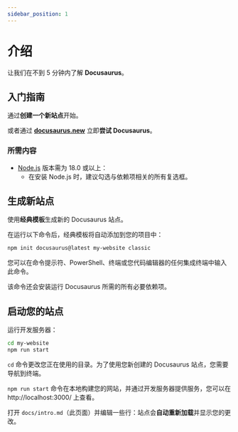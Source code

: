 ```yaml
---
sidebar_position: 1
---
```


# 介绍

让我们在不到 5 分钟内了解 **Docusaurus**。

## 入门指南

通过**创建一个新站点**开始。

或者通过 **[docusaurus.new](https://docusaurus.new)** 立即**尝试 Docusaurus**。

### 所需内容

- [Node.js](https://nodejs.org/en/download/) 版本需为 18.0 或以上：
  - 在安装 Node.js 时，建议勾选与依赖项相关的所有复选框。

## 生成新站点

使用**经典模板**生成新的 Docusaurus 站点。

在运行以下命令后，经典模板将自动添加到您的项目中：

```bash
npm init docusaurus@latest my-website classic
```

您可以在命令提示符、PowerShell、终端或您代码编辑器的任何集成终端中输入此命令。

该命令还会安装运行 Docusaurus 所需的所有必要依赖项。

## 启动您的站点

运行开发服务器：

```bash
cd my-website
npm run start
```

`cd` 命令更改您正在使用的目录。为了使用您新创建的 Docusaurus 站点，您需要导航到终端。

`npm run start` 命令在本地构建您的网站，并通过开发服务器提供服务，您可以在 http://localhost:3000/ 上查看。

打开 `docs/intro.md`（此页面）并编辑一些行：站点会**自动重新加载**并显示您的更改。
